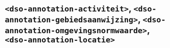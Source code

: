 # `<dso-annotation-activiteit>`, `<dso-annotation-gebiedsaanwijzing>`, `<dso-annotation-omgevingsnormwaarde>`, `<dso-annotation-locatie>`
